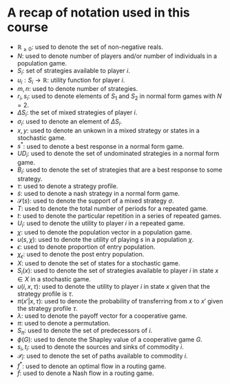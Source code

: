 # A recap of notation used in this course

- $\mathbb{R}_{\geq 0}$: used to denote the set of non-negative reals.
- $N$: used to denote number of players and/or number of individuals in a population game.
- $S_i$: set of strategies available to player $i$.
- $u_i:S_i\to \mathbb{R}$: utility function for player $i$.
- $m,n$: used to denote number of strategies.
- $r_i,s_i$: used to denote elements of $S_1$ and $S_2$ in normal form games with $N=2$.
- $\Delta S_i$: the set of mixed strategies of player $i$.
- $\sigma_i$: used to denote an element of $\Delta S_i$.
- $x,y$: used to denote an unkown in a mixed strategy or states in a stochastic game.
- $s^*$: used to denote a best response in a normal form game.
- $UD_i$: used to denote the set of undominated strategies in a normal form game.
- $B_i$: used to denote the set of strategies that are a best response to some strategy.
- $\tau$: used to denote a strategy profile.
- $\tilde s$: used to denote a nash strategy in a normal form game.
- $\mathcal{S}(s)$: used to denote the support of a mixed strategy $\sigma$.
- $T$: used to denote the total number of periods for a repeated game.
- $t$: used to denote the particular repetition in a series of repeated games.
- $U_i$: used to denote the utility to player $i$ in a repeated game.
- $\chi$: used to denote the population vector in a population game.
- $u(s,\chi)$: used to denote the utility of playing $s$ in a population $\chi$.
- $\epsilon$: used to denote proportion of entry population.
- $\chi_{\epsilon}$: used to denote the post entry population.
- $X$: used to denote the set of states for a stochastic game.
- $S_i(x)$: used to denote the set of strategies available to player $i$ in state $x\in X$ in a stochastic game.
- $u(i,x,\tau)$: used to denote the utility to player $i$ in state $x$ given that the strategy profile is $\tau$.
- $\pi(x'|x,\tau)$: used to denote the probability of transferring from $x$ to $x'$ given the strategy profile $\tau$.
- $\lambda$: used to denote the payoff vector for a cooperative game.
- $\pi$: used to denote a permutation.
- $S_{\pi}$: used to denote the set of predecessors of $i$.
- $\phi(G)$: used to denote the Shapley value of a cooperative game $G$.
- $s_i,t_i$: used to denote the sources and sinks of commodity $i$.
- $\mathcal{P}_i$: used to denote the set of paths available to commodity $i$.
- $f^*$: used to denote an optimal flow in a routing game.
- $\tilde f$: used to denote a Nash flow in a routing game.

